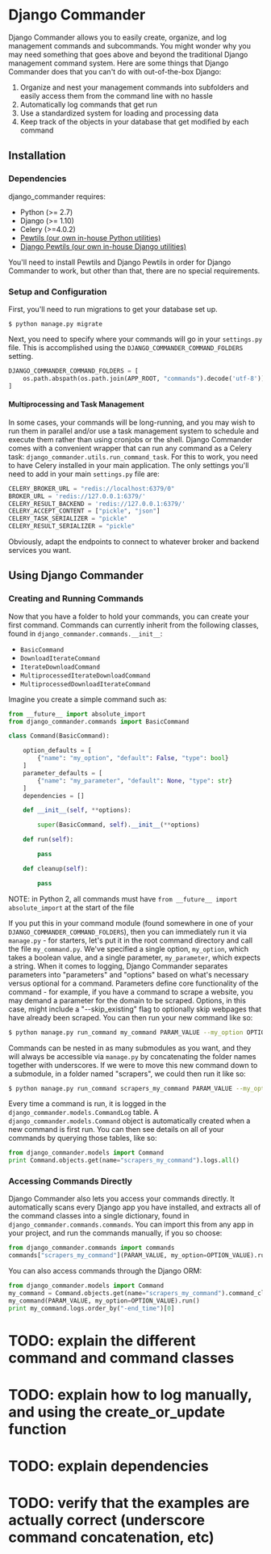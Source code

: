 # Django Commander

Django Commander allows you to easily create, organize, and log management commands and subcommands.
You might wonder why you may need something that goes above and beyond the traditional Django management
command system.  Here are some things that Django Commander does that you can't do with out-of-the-box Django:

1. Organize and nest your management commands into subfolders and easily access them from the command line
with no hassle
2. Automatically log commands that get run
3. Use a standardized system for loading and processing data
4. Keep track of the objects in your database that get modified by each command

## Installation

### Dependencies

django_commander requires:

- Python (>= 2.7)
- Django (>= 1.10)
- Celery (>=4.0.2)
- [Pewtils (our own in-house Python utilities)](https://github.com/pewresearch/pewtils)
- [Django Pewtils (our own in-house Django utilities)](https://github.com/pewresearch/django_pewtils)

You'll need to install Pewtils and Django Pewtils in order for Django Commander to work, but other than that,
there are no special requirements.

### Setup and Configuration

First, you'll need to run migrations to get your database set up.

```
$ python manage.py migrate
```

Next, you need to specify where your commands will go in your `settings.py` file.  This is accomplished
using the `DJANGO_COMMANDER_COMMAND_FOLDERS` setting.

```python
DJANGO_COMMANDER_COMMAND_FOLDERS = [
    os.path.abspath(os.path.join(APP_ROOT, "commands").decode('utf-8')).replace('\\', '/'),
]
```

#### Multiprocessing and Task Management

In some cases, your commands will be long-running, and you may wish to run them in parallel and/or use
a task management system to schedule and execute them rather than using cronjobs or the shell.
Django Commander comes with a convenient wrapper that can run any command as a Celery task:
`django_commander.utils.run_command_task`.  For this to work, you need to have Celery installed in your main
application.  The only settings you'll need to add in your main `settings.py` file are:

```python
CELERY_BROKER_URL = "redis://localhost:6379/0"
BROKER_URL = 'redis://127.0.0.1:6379/'
CELERY_RESULT_BACKEND = 'redis://127.0.0.1:6379/'
CELERY_ACCEPT_CONTENT = ["pickle", "json"]
CELERY_TASK_SERIALIZER = "pickle"
CELERY_RESULT_SERIALIZER = "pickle"
```

Obviously, adapt the endpoints to connect to whatever broker and backend services you want.

## Using Django Commander

### Creating and Running Commands

Now that you have a folder to hold your commands, you can create your first command. Commands can currently
inherit from the following classes, found in `django_commander.commands.__init__`:

* `BasicCommand`
* `DownloadIterateCommand`
* `IterateDownloadCommand`
* `MultiprocessedIterateDownloadCommand`
* `MultiprocessedDownloadIterateCommand`

Imagine you create a simple command such as:

```python
from __future__ import absolute_import
from django_commander.commands import BasicCommand

class Command(BasicCommand):

    option_defaults = [
        {"name": "my_option", "default": False, "type": bool}
    ]
    parameter_defaults = [
        {"name": "my_parameter", "default": None, "type": str}
    ]
    dependencies = []

    def __init__(self, **options):

        super(BasicCommand, self).__init__(**options)

    def run(self):

        pass

    def cleanup(self):

        pass

```

NOTE: in Python 2, all commands must have `from __future__ import absolute_import` at the start of the file

If you put this in your command module (found somewhere in one of your `DJANGO_COMMANDER_COMMAND_FOLDERS`),
then you can immediately run it via `manage.py` - for starters, let's put it in the root command directory
and call the file `my_command.py`.  We've specified a single option, `my_option`, which takes a boolean value,
and a single parameter, `my_parameter`, which expects a string.  When it comes to logging, Django Commander
separates parameters into "parameters" and "options" based on what's necessary versus optional for a command.
Parameters define core functionality of the command - for example, if you have a command to scrape a website,
you may demand a parameter for the domain to be scraped.  Options, in this case, might include a "--skip_existing"
flag to optionally skip webpages that have already been scraped.  You can then run your new command like so:

```bash
$ python manage.py run_command my_command PARAM_VALUE --my_option OPTION_VALUE
```

Commands can be nested in as many submodules as you want, and they will always be accessible via `manage.py`
by concatenating the folder names together with underscores.  If we were to move this new command down to a
submodule, in a folder named "scrapers", we could then run it like so:

```bash
$ python manage.py run_command scrapers_my_command PARAM_VALUE --my_option OPTION_VALUE
```

Every time a command is run, it is logged in the `django_commander.models.CommandLog` table.  A
`django_commander.models.Command` object is automatically created when a new command is first run.
You can then see details on all of your commands by querying those tables, like so:

```python
from django_commander.models import Command
print Command.objects.get(name="scrapers_my_command").logs.all()
```

### Accessing Commands Directly

Django Commander also lets you access your commands directly.  It automatically scans every Django app
you have installed, and extracts all of the command classes into a single dictionary, found in
`django_commander.commands.commands`.  You can import this from any app in your project, and run the commands
manually, if you so choose:

```python
from django_commander.commands import commands
commands["scrapers_my_command"](PARAM_VALUE, my_option=OPTION_VALUE).run()
```

You can also access commands through the Django ORM:

```python
from django_commander.models import Command
my_command = Command.objects.get(name="scrapers_my_command").command_class
my_command(PARAM_VALUE, my_option=OPTION_VALUE).run()
print my_command.logs.order_by("-end_time")[0]
```

# TODO: explain the different command and command classes
# TODO: explain how to log manually, and using the create_or_update function
# TODO: explain dependencies
# TODO: verify that the examples are actually correct (underscore command concatenation, etc)


